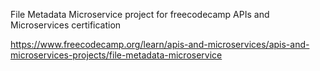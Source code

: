 File Metadata Microservice project for freecodecamp APIs and Microservices certification

https://www.freecodecamp.org/learn/apis-and-microservices/apis-and-microservices-projects/file-metadata-microservice